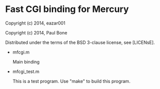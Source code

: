 
Fast CGI binding for Mercury
============================

Copyright (c) 2014, eazar001

Copyright (c) 2014, Paul Bone

Distributed under the terms of the BSD 3-clause license, see [LICENsE].

+ mfcgi.m

  Main binding

+ mfcgi\_test.m

  This is a test program.
  Use "make" to build this program.

